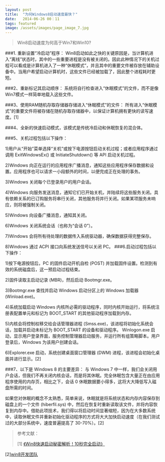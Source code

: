 ```yaml
---
layout: post
title:  "为何Windows8启动速度最快？"
date:   2014-06-26 00：11
tags: featured
image: /assets/images/page_image_7.jpg
---
```

>Win8启动速度为何高于Win7和Win10?
###1. 重新设置“冷启动”程序：
Win8启动如此之快的关键原因是，当计算机进入“离线”状态时，其中的一些重要进程是没有被关闭的。因此此种情况下的关机过程可以看成是计算机进入了一种“休眠模式”，并且其中的重要文件被存放在辅助设备中。当用户希望启动计算机时，这些文件已经被加载了，因此整个进程耗时更短。
###2、重新标记其启动顺序：
系统将自行检查进入“休眠模式”的文件，而不是像Win7模式一样简单地载入这些文件。###3、使用RAM随机存取存储器存储进入“休眠模式”的文件：
所有进入“休眠模式”的重要文件将被存储在随机存取存储器中，以保证计算机拥有更快的读写速度。[1]###4、全新的快速启动模式，该模式是传统冷启动和休眠恢复的混合体。###5、关机过程包括以下操作：1)用户从“开始”菜单选择“关机”或按下电源按钮启动关机过程；或者应用程序通过调用 ExitWindowsEx() 或 InitiateShutdown() 等 API 启动关机过程。
2)Windows 向正在运行的应用程序广播消息，通知这些应用程序保存数据和设置。应用程序也可以请求一小段额外的时间，以便完成正在处理的事务。
3)Windows 关闭每个已登录用户的用户会话。4)Windows 向服务发送消息，通知它们已开始关机，并陆续将这些服务关闭。具有依赖关系的已订购服务将串行关闭，其他服务将并行关闭。如果某项服务未响应，则将被强制关闭。5)Windows 向设备广播消息，通知其关闭。6)Windows 关闭系统会话（也称为“会话 0”）。7)Windows 会将所有待处理的数据传入系统驱动器，确保数据获得完整保存。8)Windows 通过 ACPI 接口向系统发送信号以关闭 PC。###6.启动过程包括以下操作：1)按下电源按钮后，PC 的固件启动开机自检 (POST) 并加载固件设置。检测到有效的系统磁盘后，这一预启动过程结束。2)固件读取主启动记录 (MBR)，然后启动 Bootmgr.exe。

3)Bootmgr.exe 查找并启动 Windows 启动分区上的 Windows 加载器 (Winload.exe)。4)系统加载启动 Windows 内核所必需的驱动程序，同时内核开始运行，将系统注册表配置单元和标记为 BOOT_START 的其他驱动程序加载到内存。5)内核会将控制权移交给会话管理器进程 (Smss.exe)，该进程将初始化系统会话，加载并启动未标记为 BOOT_START 的设备和驱动程序。Winlogon.exe 启动，显示用户登录界面，服务控制管理器启动服务，并运行所有组策略脚本。用户登录后，Windows 为该用户创建会话。6)Explorer.exe 启动，系统创建桌面窗口管理器 (DWM) 进程，该进程会初始化桌面并进行显示。[2]
###7、以下是 Windows 8 的主要差异：
与 Windows 7 中一样，我们会关闭用户会话，但我们不再关闭内核会话，而是将其休眠。完全休眠包含大量正在由应用程序使用的内存页，相比之下，会话 0 休眠数据要小得多，这将大大降低写入磁盘所需的时间。

如果您对休眠的概念不太熟悉，简单来说，休眠就是将系统状态和内存内容保存到磁盘上的一个文件 (hiberfil.sys) 中，然后在恢复时重新读取该文件，并将内容恢复到内存中。借助此项技术，我们得以将启动时间显著缩短，因为在大多数系统中，读取休眠文件并重新初始化驱动程序的方式将大大加快启动速度（在我们测试过的大部分系统中，速度普遍提高了 30-70%）。[2]>参考文献：
>
>[1] [ 《Win8快速启动秘密解析！10秒完全启动》](http://www.pcpop.com/doc/0/743/743934.shtml) 
>[2][win8开发团队](http://blogs.msdn.com/b/b8_cn/archive/2011/09/14/windows-8-boot.aspx)  